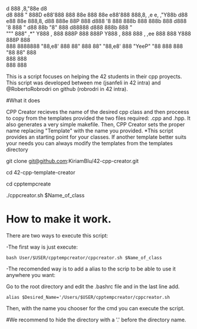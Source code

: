   d 888  ,8,"88e                                                                       d8                    
 d8 888   "  888D      e88'888 888 88e  888 88e       e88'888 888,8,  ,e e,   ,"Y88b  d88    e88 88e  888,8, 
d88 888e     88P  888 d888  '8 888 888b 888 888b 888 d888  '8 888 "  d88 88b "8" 888 d88888 d888 888b 888 "  
""" 888"    ,*"       Y888   , 888 888P 888 888P     Y888   , 888    888   , ,ee 888  888   Y888 888P 888    
    888   8888888      "88,e8' 888 88"  888 88"       "88,e8' 888     "YeeP" "88 888  888    "88 88"  888    
                               888      888                                                                  
                               888      888                                                                  

This is a script focuses on helping the 42 students in their cpp proyects. This script was developed between me (jsanfeli in 42 intra) and @RobertoRobrodri
on github (robrodri in 42 intra).

#What it does

CPP Creator recieves the name of the desired cpp class and then proceess to copy from the templates provided the two files required: .cpp and .hpp.
It also generates a very simple makefile.
Then, CPP Creator sets the proper name replacing "Template" with the name you provided.
*This script provides an starting point for your classes. If another template better suits your needs you can always modify the templates from the templates directory

  git clone git@github.com:KiriamBlu/42-cpp-creator.git
  
  cd 42-cpp-template-creator
  
  cd cpptempcreate

  ./cppcreator.sh $Name_of_class

# How to make it work.

There are two ways to execute this script:

  -The first way is just execute:
    
    bash User/$USER/cpptempcreator/cppcreator.sh $Name_of_class
   
  -The recomended way is to add a alias to the scrip to be able to use it anywhere you want:
  
  Go to the root directory and edit the .bashrc file and in the last line add.
  
    alias $Desired_Name='/Users/$USER/cpptempcreator/cppcreator.sh
  
  Then, with the name you chooser for the cmd you can execute the script.
  
  #We recommend to hide the directory with a '.' before the directory name.
  
    
  
    
